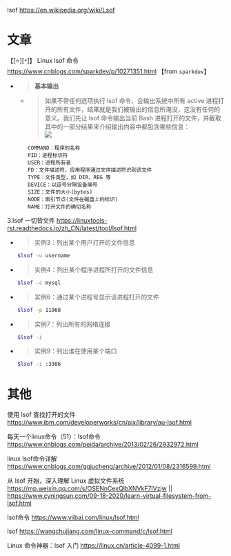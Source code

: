 
lsof https://en.wikipedia.org/wiki/Lsof

# 文章

【[:star:][`*`]】 Linux lsof 命令 https://www.cnblogs.com/sparkdev/p/10271351.html  【from `sparkdev`】
- > **基本输出**
  * > 如果不带任何选项执行 lsof 命令，会输出系统中所有 active 进程打开的所有文件，结果就是我们被输出的信息所淹没，这没有任何的意义。我们先让 lsof 命令输出当前 Bash 进程打开的文件，并截取其中的一部分结果来介绍输出内容中都包含哪些信息： <br> ![](https://img2018.cnblogs.com/blog/952033/201901/952033-20190115130705738-1932625228.png)
    ```console
    COMMAND：程序的名称
    PID：进程标识符
    USER：进程所有者
    FD：文件描述符，应用程序通过文件描述符识别该文件
    TYPE：文件类型，如 DIR、REG 等
    DEVICE：以逗号分隔设备编号
    SIZE：文件的大小(bytes)
    NODE：索引节点(文件在磁盘上的标识)
    NAME：打开文件的确切名称
    ```

3.lsof 一切皆文件 https://linuxtools-rst.readthedocs.io/zh_CN/latest/tool/lsof.html
- > 实例3：列出某个用户打开的文件信息
  ```sh
  $lsof -u username
  ```
- > 实例4：列出某个程序进程所打开的文件信息
  ```sh
  $lsof -c mysql
  ```
- > 实例6：通过某个进程号显示该进程打开的文件
  ```sh
  $lsof -p 11968
  ```
- > 实例7：列出所有的网络连接
  ```sh
  $lsof -i
  ```
- > 实例9：列出谁在使用某个端口
  ```sh
  $lsof -i :3306
  ```

# 其他

使用 lsof 查找打开的文件 https://www.ibm.com/developerworks/cn/aix/library/au-lsof.html

每天一个linux命令（51）：lsof命令 https://www.cnblogs.com/peida/archive/2013/02/26/2932972.html

linux lsof命令详解 https://www.cnblogs.com/ggjucheng/archive/2012/01/08/2316599.html

从 lsof 开始，深入理解 Linux 虚拟文件系统 https://mp.weixin.qq.com/s/OSENnCexQlbXNVkF7lVzjw || https://www.cyningsun.com/09-18-2020/learn-virtual-filesystem-from-lsof.html

lsof命令 https://www.yiibai.com/linux/lsof.html

lsof https://wangchujiang.com/linux-command/c/lsof.html

Linux 命令神器：lsof 入门 https://linux.cn/article-4099-1.html
